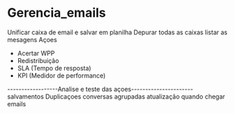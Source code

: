 # Gerencia_emails
 Unificar caixa de email e salvar em planilha
Depurar todas as caixas
listar as mesagens
Açoes
- Acertar WPP
- Redistribuição
- SLA (Tempo de resposta)
- KPI (Medidor de performance)
  
------------------Analise e teste das açoes----------------------
salvamentos
Duplicaçoes
conversas agrupadas
atualização quando chegar emails

